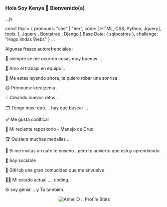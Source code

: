 ### Hola Soy Kenya  👋 Bienvenido(a)

...js

const thai = {
  pronouns: "she" | "her",
  code: [ HTML, CSS,  Python, Jquery],
  tools: [, Jquery , Bootstrap , Django ]
  Base Date: { sqlpostres },
 challenge: "Hago lindas Webs"
}
...

Algunas frases autorefrenciales :

🌱 siempre se me ocurren cosas muy buenas ...

👯 Amo el trabajo en equipo ..

🤔 Me estas leyendo ahora, te quiero robar una sonrisa .

😄 Pronouns: kreutzenia .

💡 Creando nuevos retos .

🗂️ Tengo más repo.... hay que buscar ...

♐ Me gusta codificar 

📰 Mi reciente repositorio - Manejo de Crud 

🏆 Quisiera muchas medallas ...

🎩 Si me invitas un café te enseño..  pero te advierto que estoy aprendiendo . 

💬 Soy sociable 

💭 GitHub una  gran comunidad  que me envuelve .

👨‍💻 Mi estado actual .... coding.

Sí soy genial ...y Tú tambien.


<p align="center"><img src="https://github-readme-stats.vercel.app/api?username=AnhellO&show_icons=true&theme=synthwave" alt="AnhellO :: Profile Stats" /></p>
